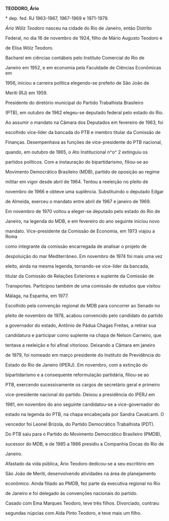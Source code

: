 **TEODORO, Ário**



\* dep. fed. RJ 1963-1967, 1967-1969 e 1971-1979.



*Ário Wölz Teodoro* nasceu na cidade do Rio de Janeiro, então Distrito

Federal, no dia 16 de novembro de 1924, filho de Mário Augusto Teodoro e

de Elisa Wölz Teodoro.



Bacharel em ciências contábeis pelo Instituto Comercial do Rio de

Janeiro em 1952, e em economia pela Faculdade de Ciências Econômicas em

1956, iniciou a carreira política elegendo-se prefeito de São João de

Meriti (RJ) em 1959.



Presidente do diretório municipal do Partido Trabalhista Brasileiro

(PTB), em outubro de 1962 elegeu-se deputado federal pelo estado do Rio.

Ao assumir o mandato na Câmara dos Deputados em fevereiro de 1963, foi

escolhido vice-líder da bancada do PTB e membro titular da Comissão de

Finanças. Desempenhava as funções de vice-presidente do PTB nacional,

quando, em outubro de 1965, o Ato Institucional n^o^ 2 extinguiu os

partidos políticos. Com a instauração do bipartidarismo, filiou-se ao

Movimento Democrático Brasileiro (MDB), partido de oposição ao regime

militar em vigor desde abril de 1964. Tentou a reeleição no pleito de

novembro de 1966 e obteve uma suplência. Substituindo o deputado Edgar

de Almeida, exerceu o mandato entre abril de 1967 e janeiro de 1969.



Em novembro de 1970 voltou a eleger-se deputado pelo estado do Rio de

Janeiro, na legenda do MDB, e em fevereiro do ano seguinte iniciou novo

mandato. Vice-presidente da Comissão de Economia, em 1973 viajou a Roma

como integrante da comissão encarregada de analisar o projeto de

despoluição do mar Mediterrâneo. Em novembro de 1974 foi mais uma vez

eleito, ainda na mesma legenda, tornando-se vice-líder da bancada,

titular da Comissão de Relações Exteriores e suplente da Comissão de

Transportes. Participou também de uma comissão de estudos que visitou

Málaga, na Espanha, em 1977.



Escolhido pela convenção regional do MDB para concorrer ao Senado no

pleito de novembro de 1978, acabou convencido pelo candidato do partido

a governador do estado, Antônio de Pádua Chagas Freitas, a retirar sua

candidatura e participar como suplente na chapa de Nelson Carneiro, que

tentava a reeleição e foi afinal vitorioso. Deixando a Câmara em janeiro

de 1979, foi nomeado em março presidente do Instituto de Previdência do

Estado do Rio de Janeiro (IPERJ). Em novembro, com a extinção do

bipartidarismo e a consequente reformulação partidária, filiou-se ao

PTB, exercendo sucessivamente os cargos de secretário geral e primeiro

vice-presidente nacional do partido. Deixou a presidência do IPERJ em

1981, em novembro do ano seguinte candidatou-se a vice-governador do

estado na legenda do PTB, na chapa encabeçada por Sandra Cavalcanti. O

vencedor foi Leonel Brizola, do Partido Democrático Trabalhista (PDT).

Do PTB saiu para o Partido do Movimento Democrático Brasileiro (PMDB),

sucessor do MDB, e de 1985 a 1986 presidiu a Companhia Docas do Rio de

Janeiro.



Afastado da vida pública, Ário Teodoro dedicou-se a seu escritório em

São João de Meriti, desenvolvendo atividades na área de planejamento

econômico. Ainda filiado ao PMDB, fez parte da executiva regional no Rio

de Janeiro e foi delegado às convenções nacionais do partido.



Casado com Ema Marques Teodoro, teve três filhos. Divorciado, contraiu

segundas núpcias com Alda Pinto Teodoro, e teve mais um filho.



